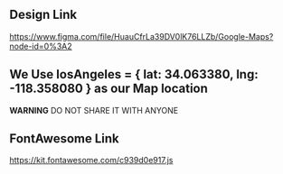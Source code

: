 ## Design Link

https://www.figma.com/file/HuauCfrLa39DV0lK76LLZb/Google-Maps?node-id=0%3A2

## We Use losAngeles = { lat: 34.063380, lng: -118.358080 } as our Map location


**WARNING**
DO NOT SHARE IT WITH ANYONE

## FontAwesome Link

https://kit.fontawesome.com/c939d0e917.js

